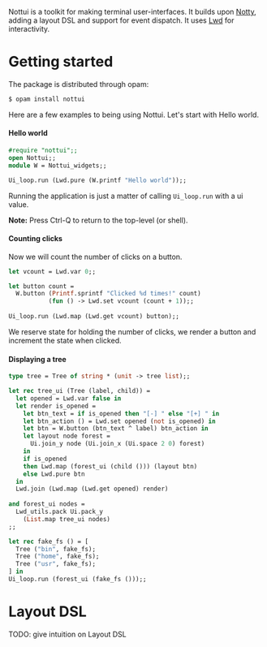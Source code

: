 Nottui is a toolkit for making terminal user-interfaces.
It builds upon [Notty](https://github.com/pqwy/notty/), adding a layout DSL and support for event dispatch. It uses [Lwd](https://github.com/let-def/lwd) for interactivity.

# Getting started

The package is distributed through opam: 

```ocaml
$ opam install nottui
```

Here are a few examples to being using Nottui.
Let's start with Hello world.

#### Hello world

```ocaml
#require "nottui";;
open Nottui;;
module W = Nottui_widgets;;

Ui_loop.run (Lwd.pure (W.printf "Hello world"));;
```

Running the application is just a matter of calling `Ui_loop.run` with a ui
value.

**Note:** Press Ctrl-Q to return to the top-level (or shell).

#### Counting clicks

Now we will count the number of clicks on a button.

```ocaml
let vcount = Lwd.var 0;;

let button count = 
  W.button (Printf.sprintf "Clicked %d times!" count)
           (fun () -> Lwd.set vcount (count + 1));;
  
Ui_loop.run (Lwd.map (Lwd.get vcount) button);;
```

We reserve state for holding the number of clicks, we render a button and
increment the state when clicked.

#### Displaying a tree

```ocaml
type tree = Tree of string * (unit -> tree list);;

let rec tree_ui (Tree (label, child)) =
  let opened = Lwd.var false in
  let render is_opened =
    let btn_text = if is_opened then "[-] " else "[+] " in
    let btn_action () = Lwd.set opened (not is_opened) in
    let btn = W.button (btn_text ^ label) btn_action in
    let layout node forest =
      Ui.join_y node (Ui.join_x (Ui.space 2 0) forest) 
    in
    if is_opened 
    then Lwd.map (forest_ui (child ())) (layout btn) 
    else Lwd.pure btn
  in
  Lwd.join (Lwd.map (Lwd.get opened) render)
  
and forest_ui nodes = 
  Lwd_utils.pack Ui.pack_y 
    (List.map tree_ui nodes)
;;

let rec fake_fs () = [
  Tree ("bin", fake_fs);
  Tree ("home", fake_fs);
  Tree ("usr", fake_fs);
] in
Ui_loop.run (forest_ui (fake_fs ()));;
```

# Layout DSL

TODO: give intuition on Layout DSL 
